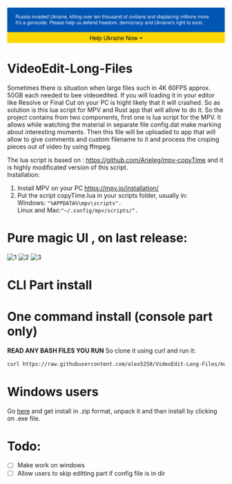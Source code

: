 [![Stand With Ukraine](https://raw.githubusercontent.com/vshymanskyy/StandWithUkraine/main/banner2-direct.svg)](https://stand-with-ukraine.pp.ua)
# VideoEdit-Long-Files
Sometimes there is situation when large files such in 4K 60FPS approx. 50GB each needed to bee videoedited. If you will loading it in your editor like Resolve or Final Cut on your PC is hight likely that it will crashed. So as solution is this lua script for MPV and Rust app that will allow to do it. So the project contains from two components, first one is lua script for the MPV. It allows while watching the material in separate file config.dat make marking about interesting moments. Then this file will be uploaded to app that will allow to give comments and custom filename to it and process the croping pieces out of video by using ffmpeg.  


The lua script is based on : https://github.com/Arieleg/mpv-copyTime and it is highly modificated version of this script.  
Installation:  
1. Install MPV on your PC https://mpv.io/installation/  
2.  Put the script copyTime.lua in your scripts folder, usually in:   
     Windows: `"%APPDATA%\mpv\scripts".`  
     Linux and Mac:` "~/.config/mpv/scripts/".  `



# Pure magic UI , on last release:
![1](https://user-images.githubusercontent.com/20460747/175174928-2f8b0540-bd6b-4157-bddf-e6c05fe55acf.png)
![2](https://user-images.githubusercontent.com/20460747/175174938-1c2ace37-f00d-4bbd-920a-73a191d42e68.png)
![3](https://user-images.githubusercontent.com/20460747/175174943-882d1f01-2b48-4f4b-bd5e-98f88be5fff0.png)



# CLI Part install
# One command install (console part only) 
**READ ANY BASH FILES YOU RUN**
So clone it using curl and run it:
```bash
curl https://raw.githubusercontent.com/alex5250/VideoEdit-Long-Files/main/installer/install.sh | bash 
```
# Windows users
Go [here](https://github.com/alex5250/VideoEdit-Long-Files/releases/tag/v0.01-user-input) and get install in .zip format, unpack it and than install by clicking on .exe file.


# Todo:  
- [ ] Make work on windows  
- [ ] Allow users to skip editting part if config file is in dir  
